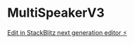 # MultiSpeakerV3

[Edit in StackBlitz next generation editor ⚡️](https://stackblitz.com/~/github.com/Thakshara2/MultiSpeakerV3)